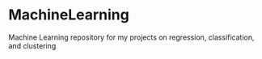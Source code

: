 # MachineLearning
Machine Learning repository for my projects on regression, classification, and clustering
